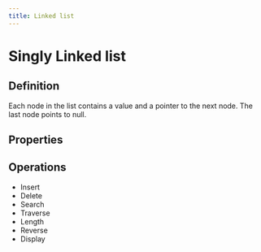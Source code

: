 ```yaml
---
title: Linked list
---
```


# Singly Linked list

## Definition

Each node in the list contains a value and a pointer to the next node. The last node points to null.

## Properties

## Operations

- Insert
- Delete
- Search
- Traverse
- Length
- Reverse
- Display
